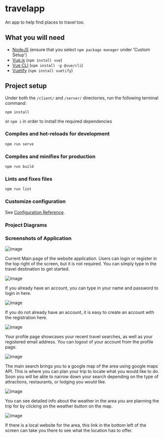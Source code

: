 # travelapp

An app to help find places to travel too.

## What you will need
- [NodeJS](https://nodejs.org/en/) (ensure that you select `npm package manager` under 'Custom Setup')
- [Vue.js](https://v2.vuejs.org/) (`npm install vue`)
- [Vue CLI](https://cli.vuejs.org/#getting-started) (`npm install -g @vue/cli`)
- [Vuetify](https://vuetifyjs.com/en/) (`npm install vuetify`)

## Project setup

Under both the `/client/` and `/server/` directories, run the following terminal command:
```
npm install
```
or `npm i` in order to install the required dependencies

### Compiles and hot-reloads for development
```
npm run serve
```

### Compiles and minifies for production
```
npm run build
```

### Lints and fixes files
```
npm run lint
```

### Customize configuration
See [Configuration Reference](https://cli.vuejs.org/config/).

### Project Diagrams


### Screenshots of Application

![image](https://user-images.githubusercontent.com/49251120/205366815-dde3e608-ceaf-4125-a8d9-88398a8c810f.png)

Current Main page of the website application. Users can login or register in the top right of the screen, but it is not required. You can simply type in the travel destination to get started. 

![image](https://user-images.githubusercontent.com/49251120/205368102-35349702-2980-4884-abe5-97d099fd94b6.png)

If you already have an account, you can type in your name and password to login in here.

![image](https://user-images.githubusercontent.com/49251120/205368176-fd7463bd-8019-4c34-94b3-98b141e3a111.png)

If you do not already have an account, it is easy to create an account with the registration here. 

![image](https://user-images.githubusercontent.com/49251120/205368386-fe589cb0-28cf-4130-ad45-915c2ae35eb6.png)

Your profile page showcases your recent travel searches, as well as your registered email address. You can logout of your account from the profile page. 

![image](https://user-images.githubusercontent.com/49251120/205367389-789cb662-ab9b-475d-b479-27fcd0b23564.png)

The main search brings you to a google map of the area using google maps API. This is where you can plan your trip to locate what you would like to do. Soon you will be able to narrow down your search depending on the type of attractions, restaurants, or lodging you would like. 

![image](https://user-images.githubusercontent.com/49251120/205367746-a7c06379-2e9b-4a5c-b4f8-49ca0238c691.png)

You can see detailed info about the weather in the area you are planning the trip for by clicking on the weather button on the map. 

![image](https://user-images.githubusercontent.com/49251120/205367788-f80cbe8b-9702-4c3c-8951-598eff730020.png)

If there is a local website for the area, this link in the bottom left of the screen can take you there to see what the location has to offer.

